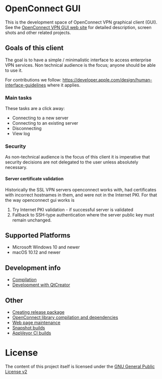 # OpenConnect GUI

This is the development space of OpenConnect VPN graphical client (GUI).
See the [OpenConnect VPN GUI web site](https://gui.openconnect-vpn.net/)
for detailed description, screen shots and other related projects.


## Goals of this client

The goal is to have a simple / minimalistic interface to access
enterprise VPN services. Non technical audience is the focus; anyone
should be able to use it.

For contributions we follow:
https://developer.apple.com/design/human-interface-guidelines
where it applies.

### Main tasks

These tasks are a click away:

 - Connecting to a new server
 - Connecting to an existing server
 - Disconnecting
 - View log

### Security

As non-technical audience is the focus of this client it is imperative
that security decisions are not delegated to the user unless absolutely
necessary.

#### Server certificate validation

Historically the SSL VPN servers openconnect works with, had certificates with
incorrect hostnames in them, and were not in the Internet PKI. For that the
way openconnect gui works is
 1. Try Internet PKI validation - if successful server is validated
 2. Fallback to SSH-type authentication where the server public key must remain
    unchanged.


## Supported Platforms
- Microsoft Windows 10 and newer
- macOS 10.12 and newer

## Development info
- [Compilation](docs/dev.md)
- [Development with QtCreator](docs/dev_QtCreator.md)

## Other
- [Creating release package](docs/release.md)
- [OpenConnect library compilation and dependencies](docs/openconnect.md)
- [Web page maintenance](https://gitlab.com/openconnect/openconnect-gui-web)
- [Snapshot builds](docs/snapshots.md)
- [AppVeyor CI builds](https://ci.appveyor.com/project/nmav/openconnect-gui/history)

# License
The content of this project itself is licensed under the [GNU General Public License v2](LICENSE.txt)
